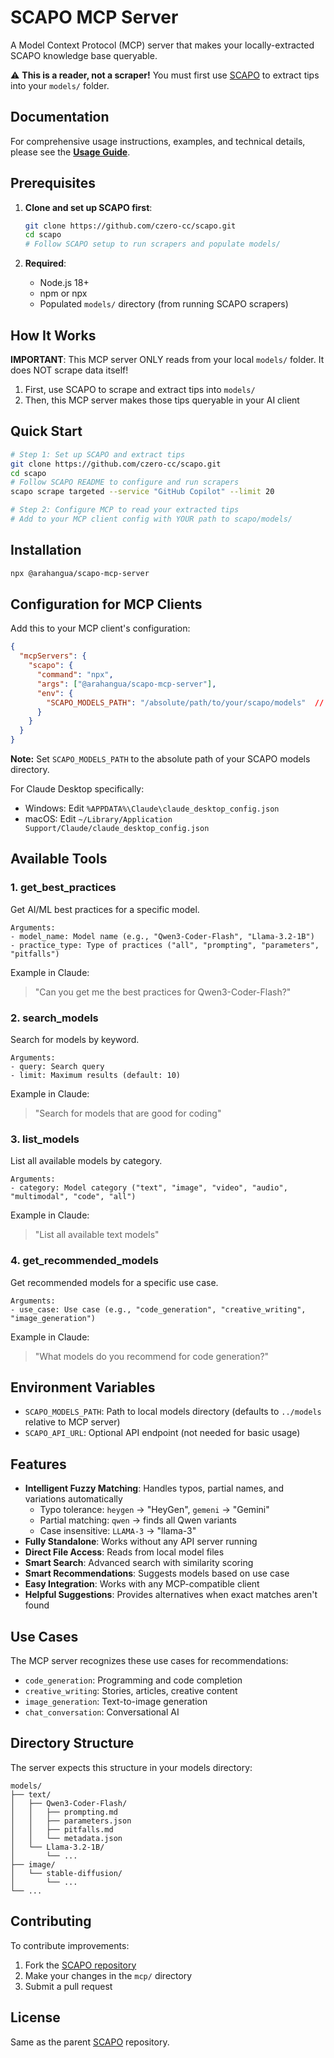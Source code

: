 # SCAPO MCP Server

A Model Context Protocol (MCP) server that makes your locally-extracted SCAPO knowledge base queryable. 

⚠️ **This is a reader, not a scraper!** You must first use [SCAPO](https://github.com/czero-cc/scapo) to extract tips into your `models/` folder.

## Documentation

For comprehensive usage instructions, examples, and technical details, please see the **[Usage Guide](usage-guide.md)**.

## Prerequisites

1. **Clone and set up SCAPO first**:
   ```bash
   git clone https://github.com/czero-cc/scapo.git
   cd scapo
   # Follow SCAPO setup to run scrapers and populate models/
   ```

2. **Required**:
   - Node.js 18+ 
   - npm or npx
   - Populated `models/` directory (from running SCAPO scrapers)

## How It Works

**IMPORTANT**: This MCP server ONLY reads from your local `models/` folder. It does NOT scrape data itself!

1. First, use SCAPO to scrape and extract tips into `models/`
2. Then, this MCP server makes those tips queryable in your AI client

## Quick Start

```bash
# Step 1: Set up SCAPO and extract tips
git clone https://github.com/czero-cc/scapo.git
cd scapo
# Follow SCAPO README to configure and run scrapers
scapo scrape targeted --service "GitHub Copilot" --limit 20

# Step 2: Configure MCP to read your extracted tips
# Add to your MCP client config with YOUR path to scapo/models/
```

## Installation

```bash
npx @arahangua/scapo-mcp-server
```

## Configuration for MCP Clients

Add this to your MCP client's configuration:

```json
{
  "mcpServers": {
    "scapo": {
      "command": "npx",
      "args": ["@arahangua/scapo-mcp-server"],
      "env": {
        "SCAPO_MODELS_PATH": "/absolute/path/to/your/scapo/models"  // From your cloned SCAPO repo!
      }
    }
  }
}
```

**Note:** Set `SCAPO_MODELS_PATH` to the absolute path of your SCAPO models directory.

For Claude Desktop specifically:
- Windows: Edit `%APPDATA%\Claude\claude_desktop_config.json`
- macOS: Edit `~/Library/Application Support/Claude/claude_desktop_config.json`

## Available Tools

### 1. get_best_practices
Get AI/ML best practices for a specific model.

```
Arguments:
- model_name: Model name (e.g., "Qwen3-Coder-Flash", "Llama-3.2-1B")
- practice_type: Type of practices ("all", "prompting", "parameters", "pitfalls")
```

Example in Claude:
> "Can you get me the best practices for Qwen3-Coder-Flash?"

### 2. search_models
Search for models by keyword.

```
Arguments:
- query: Search query
- limit: Maximum results (default: 10)
```

Example in Claude:
> "Search for models that are good for coding"

### 3. list_models
List all available models by category.

```
Arguments:
- category: Model category ("text", "image", "video", "audio", "multimodal", "code", "all")
```

Example in Claude:
> "List all available text models"

### 4. get_recommended_models
Get recommended models for a specific use case.

```
Arguments:
- use_case: Use case (e.g., "code_generation", "creative_writing", "image_generation")
```

Example in Claude:
> "What models do you recommend for code generation?"

## Environment Variables

- `SCAPO_MODELS_PATH`: Path to local models directory (defaults to `../models` relative to MCP server)
- `SCAPO_API_URL`: Optional API endpoint (not needed for basic usage)

## Features

- **Intelligent Fuzzy Matching**: Handles typos, partial names, and variations automatically
  - Typo tolerance: `heygen` → "HeyGen", `gemeni` → "Gemini"
  - Partial matching: `qwen` → finds all Qwen variants
  - Case insensitive: `LLAMA-3` → "llama-3"
- **Fully Standalone**: Works without any API server running
- **Direct File Access**: Reads from local model files
- **Smart Search**: Advanced search with similarity scoring
- **Smart Recommendations**: Suggests models based on use case
- **Easy Integration**: Works with any MCP-compatible client
- **Helpful Suggestions**: Provides alternatives when exact matches aren't found

## Use Cases

The MCP server recognizes these use cases for recommendations:
- `code_generation`: Programming and code completion
- `creative_writing`: Stories, articles, creative content
- `image_generation`: Text-to-image generation
- `chat_conversation`: Conversational AI

## Directory Structure

The server expects this structure in your models directory:

```
models/
├── text/
│   ├── Qwen3-Coder-Flash/
│   │   ├── prompting.md
│   │   ├── parameters.json
│   │   ├── pitfalls.md
│   │   └── metadata.json
│   └── Llama-3.2-1B/
│       └── ...
├── image/
│   └── stable-diffusion/
│       └── ...
└── ...
```

## Contributing

To contribute improvements:
1. Fork the [SCAPO repository](https://github.com/czero-cc/SCAPO)
2. Make your changes in the `mcp/` directory
3. Submit a pull request

## License

Same as the parent [SCAPO](https://github.com/czero-cc/SCAPO) repository.
